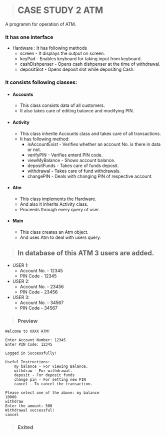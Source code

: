 > # CASE STUDY 2 ATM

A programm for operation of ATM.

### It has one interface
* Hardware : It has following methods
    * screen - It displays the output on screen.
    * keyPad - Enables keyboard for taking input from keyboard.
    * cashDishpenser - Opens cash dishpenser at the time of withdrawal.
    * depositSlot - Opens deposit slot while depositing Cash.

### It consists following classes:
* #### Accounts
    * This class consists data of all customers.
    * It also takes care of editing balance and modifying PIN.
* #### Activity
    * This class inherite Accounts class and takes care of all transactions.
    * It has following method:
        * isAccountExist - Verifies whether an account No. is there in data or not.
        * verifyPIN - Verifies enterd PIN code.
        * viewMyBalance - Shows account balance.
        * depositFunds - Takes care of funds deposit.
        * withdrawal - Takes care of fund withdrawals.
        * changePIN - Deals with changing PIN of respective account.

* #### Atm
    * This class implements the Hardware.
    * And also it inherits Activity class.
    * Proceeds through every query of user. 

* #### Main
    * This class creates an Atm object.
    * And uses Atm to deal with users query.

 > ## In database of this ATM 3 users are added.
* USER 1:
    * Account No. - 12345
    * PIN Code - 12345
* USER 2:
    * Account No. - 23456
    * PIN Code - 23456
* USER 3:
    * Account No. - 34567
    * PIN Code - 34567

> ### Preview

    Welcome to XXXX ATM!

    Enter Account Number: 12345
    Enter PIN Code: 12345

    Logged in Successfully!

    Useful Instructions: 
        my balance - For viewing Balance.
        withdraw - For withdrawal.
        deposit - For deposit funds
        change pin - For setting new PIN
        cancel - To cancel the transaction.

    Please select one of the above: my balance
    10000
    withdraw
    Enter the amount: 500
    Withdrawal successful!
    cancel
> ### Exited
